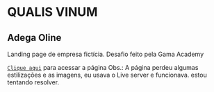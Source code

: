 # QUALIS VINUM

## Adega Oline

Landing page de empresa fictícia.
Desafio feito pela Gama Academy

[`Clique aqui`](https://jairo-sousa.github.io/qualis-vinum/) para acessar a página
Obs.: A página perdeu algumas estilizações e as imagens, eu usava o Live server e funcionava. estou tentando resolver.
